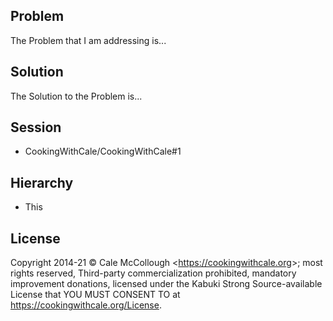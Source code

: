 ## Problem

The Problem that I am addressing is...

## Solution

The Solution to the Problem is...

## Session

* CookingWithCale/CookingWithCale#1

## Hierarchy

* This

## License

Copyright 2014-21 © Cale McCollough <<https://cookingwithcale.org>>; most rights reserved, Third-party commercialization prohibited, mandatory improvement donations, licensed under the Kabuki Strong Source-available License that YOU MUST CONSENT TO at <https://cookingwithcale.org/License>.
